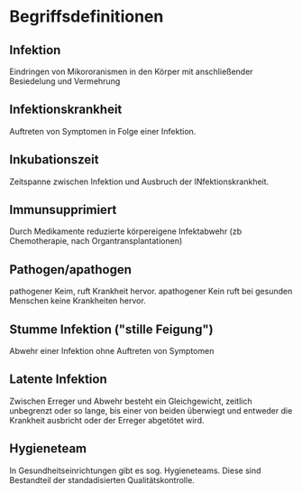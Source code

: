 # Begriffsdefinitionen

## Infektion
Eindringen von Mikororanismen in den Körper mit anschließender Besiedelung und Vermehrung

## Infektionskrankheit
Auftreten von Symptomen in Folge einer Infektion.

## Inkubationszeit
Zeitspanne zwischen Infektion und Ausbruch der INfektionskrankheit.

## Immunsupprimiert
Durch Medikamente reduzierte körpereigene Infektabwehr (zb Chemotherapie, nach Organtransplantationen)

## Pathogen/apathogen
pathogener Keim, ruft Krankheit hervor. apathogener Kein ruft bei gesunden Menschen keine Krankheiten hervor.

## Stumme Infektion ("stille Feigung")
Abwehr einer Infektion ohne Auftreten von Symptomen

## Latente Infektion
Zwischen Erreger und Abwehr besteht ein Gleichgewicht, zeitlich unbegrenzt oder so lange, bis einer von beiden überwiegt und entweder die Krankheit ausbricht oder der Erreger abgetötet wird.

## Hygieneteam
In Gesundheitseinrichtungen gibt es sog. Hygieneteams.  Diese sind Bestandteil der standadisierten Qualitätskontrolle.